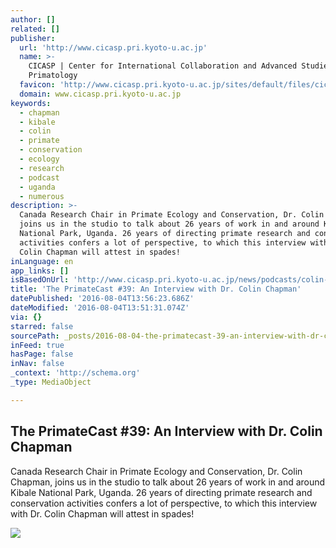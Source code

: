 ```yaml
---
author: []
related: []
publisher:
  url: 'http://www.cicasp.pri.kyoto-u.ac.jp'
  name: >-
    CICASP | Center for International Collaboration and Advanced Studies in
    Primatology
  favicon: 'http://www.cicasp.pri.kyoto-u.ac.jp/sites/default/files/cicasp_favicon.ico'
  domain: www.cicasp.pri.kyoto-u.ac.jp
keywords:
  - chapman
  - kibale
  - colin
  - primate
  - conservation
  - ecology
  - research
  - podcast
  - uganda
  - numerous
description: >-
  Canada Research Chair in Primate Ecology and Conservation, Dr. Colin Chapman,
  joins us in the studio to talk about 26 years of work in and around Kibale
  National Park, Uganda. 26 years of directing primate research and conservation
  activities confers a lot of perspective, to which this interview with Dr.
  Colin Chapman will attest in spades!
inLanguage: en
app_links: []
isBasedOnUrl: 'http://www.cicasp.pri.kyoto-u.ac.jp/news/podcasts/colin-chapman'
title: 'The PrimateCast #39: An Interview with Dr. Colin Chapman'
datePublished: '2016-08-04T13:56:23.686Z'
dateModified: '2016-08-04T13:51:31.074Z'
via: {}
starred: false
sourcePath: _posts/2016-08-04-the-primatecast-39-an-interview-with-dr-colin-chapman.md
inFeed: true
hasPage: false
inNav: false
_context: 'http://schema.org'
_type: MediaObject

---
```

<article style=""><h1>The PrimateCast #39: An Interview with Dr. Colin Chapman</h1><p>Canada Research Chair in Primate Ecology and Conservation, Dr. Colin Chapman, joins us in the studio to talk about 26 years of work in and around Kibale National Park, Uganda. 26 years of directing primate research and conservation activities confers a lot of perspective, to which this interview with Dr. Colin Chapman will attest in spades!</p><img src="http://www.cicasp.pri.kyoto-u.ac.jp/sites/default/files/news/colinresearchafrica.jpg" /></article>